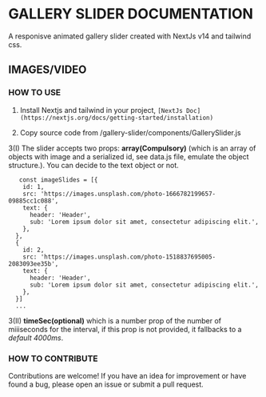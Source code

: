 # GALLERY SLIDER DOCUMENTATION

A responisve animated gallery slider created with NextJs v14 and tailwind css.

## IMAGES/VIDEO

### HOW TO USE

1. Install Nextjs and tailwind in your project, `[NextJs Doc]` `(https://nextjs.org/docs/getting-started/installation)`

2. Copy source code from /gallery-slider/components/GallerySlider.js

3(I) The slider accepts two props: **array(Compulsory)** (which is an array of objects with image and a serialized id, see data.js file, emulate the object structure.). You can decide to the text object or not.

```
   const imageSlides = [{
    id: 1,
    src: 'https://images.unsplash.com/photo-1666782199657-09885cc1c088',
    text: {
      header: 'Header',
      sub: 'Lorem ipsum dolor sit amet, consectetur adipiscing elit.',
    },
  },
  {
    id: 2,
    src: 'https://images.unsplash.com/photo-1518837695005-2083093ee35b',
    text: {
      header: 'Header',
      sub: 'Lorem ipsum dolor sit amet, consectetur adipiscing elit.',
    },
  }]
  ...

```

3(II) **timeSec(optional)** which is a number prop of the number of miiiseconds for the interval, if this prop is not provided, it fallbacks to a _default 4000ms_.

### HOW TO CONTRIBUTE

Contributions are welcome! If you have an idea for improvement or have found a bug, please open an issue or submit a pull request.

